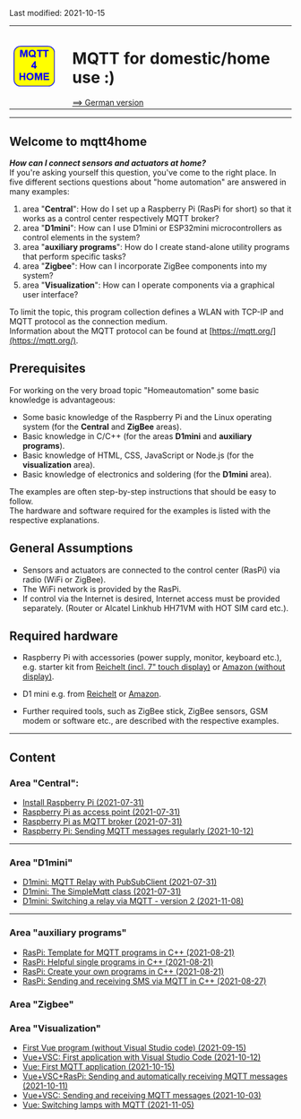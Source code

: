 Last modified: 2021-10-15
<table><tr><td><img src="md/logo/mqtt4home_96.png"></td><td>&nbsp;</td><td>
<h1>MQTT for domestic/home use :)</h1>
<a href="liesmich.md">==> German version</a>&nbsp; &nbsp; &nbsp; 
</td></tr></table><hr>

## Welcome to mqtt4home

__*How can I connect sensors and actuators at home?*__   
If you're asking yourself this question, you've come to the right place. In five different sections 
 questions about "home automation" are answered in many examples:   
1. area "__Central__": How do I set up a Raspberry Pi (RasPi for short) so that it works as a control center respectively MQTT broker?   
2. area "__D1mini__": How can I use D1mini or ESP32mini microcontrollers as control elements in the system?   
3. area "__auxiliary programs__": How do I create stand-alone utility programs that perform specific tasks?   
4. area "__Zigbee__": How can I incorporate ZigBee components into my system?   
5. area "__Visualization__": How can I operate components via a graphical user interface?   

To limit the topic, this program collection defines a WLAN with TCP-IP and MQTT protocol as the connection medium.   
Information about the MQTT protocol can be found at [https://mqtt.org/](https://mqtt.org/).   

## Prerequisites

For working on the very broad topic "Homeautomation" some basic knowledge is advantageous:   
* Some basic knowledge of the Raspberry Pi and the Linux operating system (for the __Central__ and __ZigBee__ areas).   
* Basic knowledge in C/C++ (for the areas __D1mini__ and __auxiliary programs__).   
* Basic knowledge of HTML, CSS, JavaScript or Node.js (for the __visualization__ area).   
* Basic knowledge of electronics and soldering (for the __D1mini__ area).   

The examples are often step-by-step instructions that should be easy to follow.   
The hardware and software required for the examples is listed with the respective explanations.   

## General Assumptions

* Sensors and actuators are connected to the control center (RasPi) via radio (WiFi or ZigBee).
* The WiFi network is provided by the RasPi.
* If control via the Internet is desired, Internet access must be provided separately. (Router or Alcatel Linkhub HH71VM with HOT SIM card etc.).

## Required hardware

* Raspberry Pi with accessories (power supply, monitor, keyboard etc.),   
e.g. starter kit from [Reichelt (incl. 7" touch display)](https://www.reichelt.at/at/de/raspberry-pi-4-b-4gb-inkl-7-touch-display-gehaeuse-rpi4-bdl-4gb-7td-p291393.html?PROVID=2807&gclid=Cj0KCQjw9O6HBhCrARIsADx5qCSgJ1AiDo2X72WmgAzl4nAxSPFg4yIhT37OJYww45nqSir0qp0gd-waAjhcEALw_wcB) or [Amazon (without display)](https://www.amazon.de/Raspberry-SD-Karte-Ultimatives-Quad-Core-unterst%C3%BCtzt/dp/B082PSBBMM/ref=sr_1_1_sspa?__mk_de_DE=%C3%85M%C3%85%C5%BD%C3%95%C3%91&dchild=1&keywords=raspberry+pi+4+set&qid=1627196094&sr=8-1-spons&psc=1&spLa=ZW5jcnlwdGVkUXVhbGlmaWVyPUFXQ0QzNDU2UU9QVTYmZW5jcnlwdGVkSWQ9QTA1ODg3NDgyTUlMWFpXWjNCWTZJJmVuY3J5cHRlZEFkSWQ9QTA1MDMyMjUzMElTVENaSEJHWTNLJndpZGdldE5hbWU9c3BfYXRmJmFjdGlvbj1jbGlja1JlZGlyZWN0JmRvTm90TG9nQ2xpY2s9dHJ1ZQ==).   

* D1 mini e.g. from [Reichelt](https://www.reichelt.at/at/de/d1-mini-esp8266-v2-0-d1-mini-p253978.html?PROVID=2807&gclid=Cj0KCQjw9O6HBhCrARIsADx5qCQ36slwX3O8fPPdBLJoEg1YwBGT9tDJQfl-IjdhpwqzUj0-DTPbe8saAswVEALw_wcB) or [Amazon](https://www.amazon.de/AZDelivery-D1-Mini-ESP8266-12E-kompatibel/dp/B01N9RXGHY/ref=asc_df_B01N9RXGHY/?tag=googshopde-21&linkCode=df0&hvadid=309008177512&hvpos=&hvnetw=g&hvrand=15638866670190817706&hvpone=&hvptwo=&hvqmt=&hvdev=c&hvdvcmdl=&hvlocint=&hvlocphy=1000900&hvtargid=pla-378671262456&psc=1&th=1&psc=1&tag=&ref=&adgrpid=65257070361&hvpone=&hvptwo=&hvadid=309008177512&hvpos=&hvnetw=g&hvrand=15638866670190817706&hvqmt=&hvdev=c&hvdvcmdl=&hvlocint=&hvlocphy=1000900&hvtargid=pla-378671262456).   

* Further required tools, such as ZigBee stick, ZigBee sensors, GSM modem or software etc., are described with the respective examples.   

---   

## Content
### Area "Central":
* [Install Raspberry Pi (2021-07-31)](md/m4h01_RasPiInstall_e.md)
* [Raspberry Pi as access point (2021-07-31)](md/m4h02_RasPiAccessPoint_e.md)
* [Raspberry Pi as MQTT broker (2021-07-31)](md/m4h03_RasPiMQTTBroker_e.md)
* [Raspberry Pi: Sending MQTT messages regularly (2021-10-12)](md/m4h104_RasPi_crontab_e.md)
---   
### Area "D1mini"
* [D1mini: MQTT Relay with PubSubClient (2021-07-31)](md/m4h201_D1mqttRelayD1_e.md)
* [D1mini: The SimpleMqtt class (2021-07-31)](md/m4h202_D1SimpleMqtt_e.md)
* [D1mini: Switching a relay via MQTT - version 2 (2021-11-08)](md/m4h203_D1smqttRelayD1_e.md)
---   
### Area "auxiliary programs"
* [RasPi: Template for MQTT programs in C++ (2021-08-21)](md/m4h07_RasPiCppBase_e.md)
* [RasPi: Helpful single programs in C++ (2021-08-21)](md/m4h08_RasPiCppDemos_e.md)
* [RasPi: Create your own programs in C++ (2021-08-21)](md/m4h09_RasPiCppCreatingYourOwnProgs_e.md)
* [RasPi: Sending and receiving SMS via MQTT in C++ (2021-08-27)](md/m4h10_RasPiCppSms_e.md)

### Area "Zigbee"

### Area "Visualization"
* [First Vue program (without Visual Studio code) (2021-09-15)](md/m4h501_Vue_Hello_e.md)
* [Vue+VSC: First application with Visual Studio Code (2021-10-12)](md/m4h502_Vue_Hello_VSC_e.md)
* [Vue: First MQTT application (2021-10-15)](md/m4h503_Mqtt_mini_e.md)
* [Vue+VSC+RasPi: Sending and automatically receiving MQTT messages (2021-10-11)](md/m4h504_Vue_PubSub2_e.md)
* [Vue+VSC: Sending and receiving MQTT messages (2021-10-03)](md/m4h505_Vue_Mqtt1_e.md)
* [Vue: Switching lamps with MQTT (2021-11-05)](md/m4h506_Vue_Mqtt2_Lamp_e.md)
